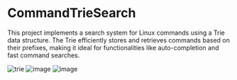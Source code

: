 # CommandTrieSearch
This project implements a search system for Linux commands using a Trie data structure. The Trie efficiently stores and retrieves commands based on their prefixes, making it ideal for functionalities like auto-completion and fast command searches.

![trie](https://github.com/user-attachments/assets/290da831-0bda-4503-9877-c92250ecb0f3)
![image](https://github.com/user-attachments/assets/0ea16e96-0717-4deb-8065-cae66b8649ca)
![image](https://github.com/user-attachments/assets/bc92c526-d43b-4567-93ac-a18de77688aa)

